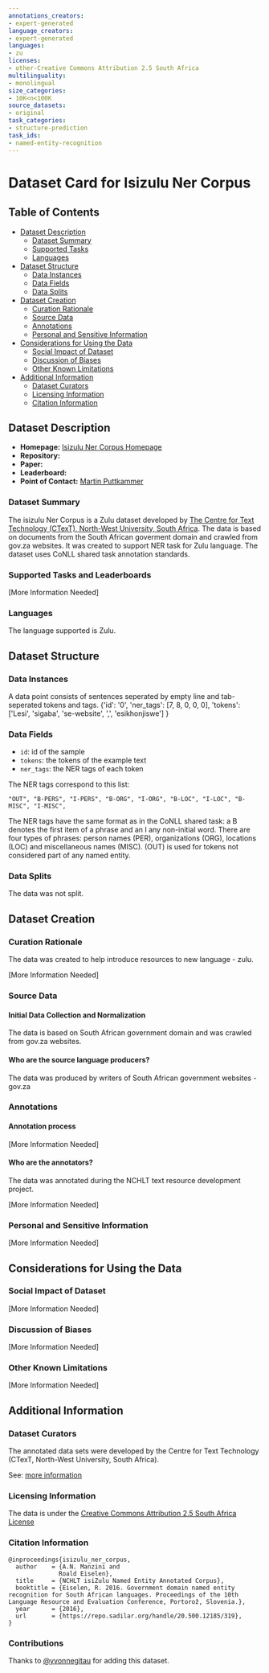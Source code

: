 ```yaml
---
annotations_creators:
- expert-generated
language_creators:
- expert-generated
languages:
- zu
licenses:
- other-Creative Commons Attribution 2.5 South Africa
multilinguality:
- monolingual
size_categories:
- 10K<n<100K
source_datasets:
- original
task_categories:
- structure-prediction
task_ids:
- named-entity-recognition
---
```


# Dataset Card for Isizulu Ner Corpus

## Table of Contents
- [Dataset Description](#dataset-description)
  - [Dataset Summary](#dataset-summary)
  - [Supported Tasks](#supported-tasks-and-leaderboards)
  - [Languages](#languages)
- [Dataset Structure](#dataset-structure)
  - [Data Instances](#data-instances)
  - [Data Fields](#data-instances)
  - [Data Splits](#data-instances)
- [Dataset Creation](#dataset-creation)
  - [Curation Rationale](#curation-rationale)
  - [Source Data](#source-data)
  - [Annotations](#annotations)
  - [Personal and Sensitive Information](#personal-and-sensitive-information)
- [Considerations for Using the Data](#considerations-for-using-the-data)
  - [Social Impact of Dataset](#social-impact-of-dataset)
  - [Discussion of Biases](#discussion-of-biases)
  - [Other Known Limitations](#other-known-limitations)
- [Additional Information](#additional-information)
  - [Dataset Curators](#dataset-curators)
  - [Licensing Information](#licensing-information)
  - [Citation Information](#citation-information)

## Dataset Description

- **Homepage:** [Isizulu Ner Corpus Homepage](https://repo.sadilar.org/handle/20.500.12185/319)
- **Repository:**
- **Paper:**
- **Leaderboard:**
- **Point of Contact:** [Martin Puttkammer](mailto:Martin.Puttkammer@nwu.ac.za)

### Dataset Summary

The isizulu Ner Corpus is a Zulu dataset developed by [The Centre for Text Technology (CTexT), North-West University, South Africa](http://humanities.nwu.ac.za/ctext). The data is based on documents from the South African goverment domain and crawled from gov.za websites. It was created to support NER task for Zulu language. The dataset uses CoNLL shared task annotation standards.

### Supported Tasks and Leaderboards

[More Information Needed]

### Languages

The language supported is Zulu.

## Dataset Structure

### Data Instances

A data point consists of sentences seperated by empty line and tab-seperated tokens and tags. 
{'id': '0',
 'ner_tags': [7, 8, 0, 0, 0],
 'tokens': ['Lesi', 'sigaba', 'se-website', ',', 'esikhonjiswe']
}

### Data Fields

- `id`: id of the sample
- `tokens`: the tokens of the example text
- `ner_tags`: the NER tags of each token

The NER tags correspond to this list:
```
"OUT", "B-PERS", "I-PERS", "B-ORG", "I-ORG", "B-LOC", "I-LOC", "B-MISC", "I-MISC",
```
The NER tags have the same format as in the CoNLL shared task: a B denotes the first item of a phrase and an I any non-initial word. There are four types of phrases: person names (PER), organizations (ORG), locations (LOC) and miscellaneous names (MISC). (OUT) is used for tokens not considered part of any named entity.
### Data Splits

The data was not split.

## Dataset Creation

### Curation Rationale

The data was created to help introduce resources to new language - zulu.

[More Information Needed]

### Source Data

#### Initial Data Collection and Normalization

The data is based on South African government domain and was crawled from gov.za websites.

#### Who are the source language producers?

The data was produced by writers of South African government websites - gov.za

### Annotations

#### Annotation process

[More Information Needed]

#### Who are the annotators?
The data was annotated during the NCHLT text resource development project.

[More Information Needed]
### Personal and Sensitive Information

[More Information Needed]

## Considerations for Using the Data

### Social Impact of Dataset

[More Information Needed]

### Discussion of Biases

[More Information Needed]

### Other Known Limitations

[More Information Needed]

## Additional Information

### Dataset Curators

The annotated data sets were developed by the Centre for Text Technology (CTexT, North-West University, South Africa).

See: [more information](http://www.nwu.ac.za/ctext)

### Licensing Information

The data is under the [Creative Commons Attribution 2.5 South Africa License](http://creativecommons.org/licenses/by/2.5/za/legalcode)

### Citation Information

```
@inproceedings{isizulu_ner_corpus,
  author    = {A.N. Manzini and
              Roald Eiselen},
  title     = {NCHLT isiZulu Named Entity Annotated Corpus},
  booktitle = {Eiselen, R. 2016. Government domain named entity recognition for South African languages. Proceedings of the 10th      Language Resource and Evaluation Conference, Portorož, Slovenia.},
  year      = {2016},
  url       = {https://repo.sadilar.org/handle/20.500.12185/319},
}
```

### Contributions

Thanks to [@yvonnegitau](https://github.com/yvonnegitau) for adding this dataset.